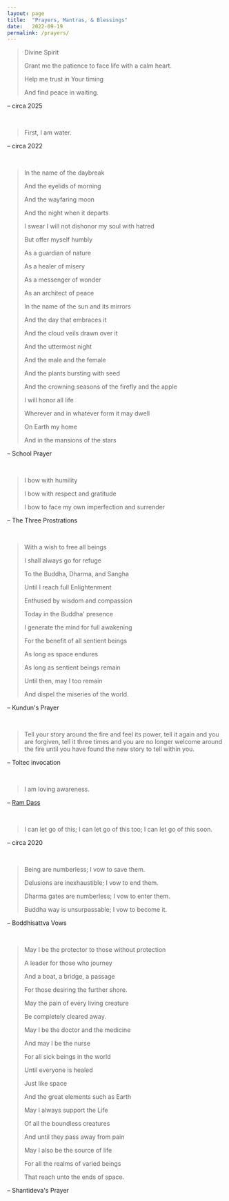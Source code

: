 ```yaml
---
layout: page
title:  "Prayers, Mantras, & Blessings"
date:   2022-09-19
permalink: /prayers/
---
```



> Divine Spirit
>
> Grant me the patience to face life with a calm heart.
>
> Help me trust in Your timing
>
> And find peace in waiting.

– circa 2025

<br>


> First, I am water.

– circa 2022

<br>

> In the name of the daybreak
>
> And the eyelids of morning
>
> And the wayfaring moon
>
> And the night when it departs
>
> I swear I will not dishonor my soul with hatred
>
> But offer myself humbly
>
> As a guardian of nature
>
> As a healer of misery
>
> As a messenger of wonder
>
> As an architect of peace
>
> In the name of the sun and its mirrors
>
> And the day that embraces it
>
> And the cloud veils drawn over it
>
> And the uttermost night
>
> And the male and the female
>
> And the plants bursting with seed
>
> And the crowning seasons of the firefly and the apple
>
> I will honor all life
>
> Wherever and in whatever form it may dwell
>
> On Earth my home
>
> And in the mansions of the stars

– School Prayer

<br>

> I bow with humility
>
> I bow with respect and gratitude
>
> I bow to face my own imperfection and surrender

– The Three Prostrations

<br>


> With a wish to free all beings
>
> I shall always go for refuge
>
> To the Buddha, Dharma, and Sangha
>
> Until I reach full Enlightenment
>
> Enthused by wisdom and compassion
>
> Today in the Buddha' presence
>
> I generate the mind for full awakening
>
> For the benefit of all sentient beings
>
> As long as space endures
>
> As long as sentient beings remain
>
> Until then, may I too remain
>
> And dispel the miseries of the world.

– Kundun's Prayer

<br>

> Tell your story around the fire and feel its power, tell it again and you are forgiven, tell it three times and you are no longer welcome around the fire until you have found the new story to tell within you.  

– Toltec invocation

<br>

> I am loving awareness.

– [Ram Dass](https://en.wikipedia.org/wiki/Ram_Dass)

<br>

> I can let go of this; I can let go of this too; I can let go of this soon.

– circa 2020

<br>

> Being are numberless; I vow to save them.
>
> Delusions are inexhaustible; I vow to end them.
>
> Dharma gates are numberless; I vow to enter them.
>
> Buddha way is unsurpassable; I vow to become it.

– Boddhisattva Vows

<br>


> May I be the protector to those without protection
>
> A leader for those who journey
>
> And a boat, a bridge, a passage
>
> For those desiring the further shore.
>
> May the pain of every living creature
>
> Be completely cleared away.
>
> May I be the doctor and the medicine
>
> And may I be the nurse
>
> For all sick beings in the world
>
> Until everyone is healed
>
> Just like space
>
> And the great elements such as Earth
>
> May I always support the Life
>
> Of all the boundless creatures
>
> And until they pass away from pain
>
> May I also be the source of life
>
> For all the realms of varied beings
>
> That reach unto the ends of space.

– Shantideva's Prayer

<br>
